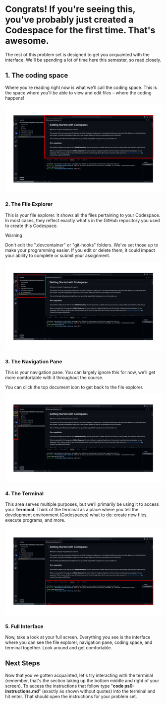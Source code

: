 # Congrats! If you're seeing this, you've probably just created a Codespace for the first time. That's awesome.
The rest of this problem set is designed to get you acquainted with the interface. We'll be spending a lot of time here this semester, so read closely.

## 1. The coding space

Where you're reading right now is what we'll call the coding space. This is the space where you'll be able to view and edit files – where the coding happens!

![image](images/coding%20space.PNG)

### 2. The File Explorer

This is your file explorer. It shows all the files pertaining to your Codespace. In most cases, they reflect exactly what's in the GitHub repository you used to create this Codespace.

> [!WARNING]
> Don't edit the ".devcontainer" or "git-hooks" folders. We've set those up to make your programming easier. If you edit or delete them, it could impact your ability to complete or submit your assignment. 

![image](images/file%20explorer.PNG)

### 3. The Navigation Pane

This is your navigation pane. You can largely ignore this for now, we’ll get more comfortable with it throughout the course.

You can click the top document icon to get back to the file explorer.

![image](images/navigation.PNG)

### 4. The Terminal

This area serves multiple purposes, but we’ll primarily be using it to access your **Terminal**. Think of the terminal as a place where you tell the development environment (Codespaces) what to do: create new files, execute programs, and more.

![image](images/terminal.PNG)

### 5. Full Interface

Now, take a look at your full screen. Everything you see is the interface where you can see the file explorer, navigation pane, coding space, and terminal together. Look around and get comfortable. 

## Next Steps

Now that you've gotten acquainted, let's try interacting with the terminal (remember, that's the section taking up the bottom middle and right of your screen). To access the instructions that follow type "**code ps0-instructions.md**" (exactly as shown without quotes) into the terminal and hit enter. That should open the instructions for your problem set. 
